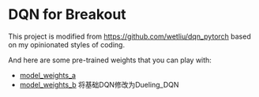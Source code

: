 DQN for Breakout
================

This project is modified from https://github.com/wetliu/dqn_pytorch based on my
opinionated styles of coding.

And here are some pre-trained weights that you can play with:
- [model_weights_a](https://github.com/lukeluocn/dqn-breakout/releases/download/v0.0.0/model_weights_a)
- [model_weights_b](https://github.com/lukeluocn/dqn-breakout/releases/download/v0.0.0/model_weights_b)
将基础DQN修改为Dueling_DQN
